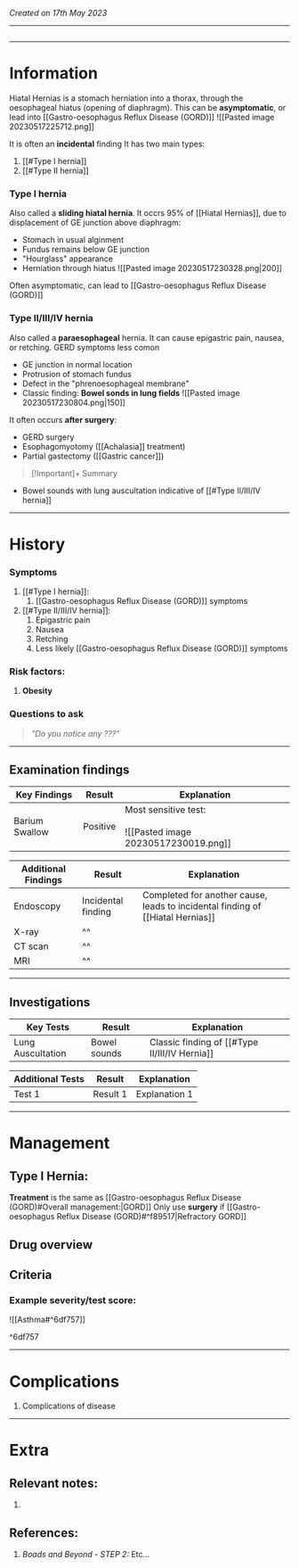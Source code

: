 *Created on 17th May 2023*

---
```toc
```
---

# Information
Hiatal Hernias is a stomach herniation into a thorax, through the oesophageal hiatus (opening of diaphragm). This can be **asymptomatic**, or lead into [[Gastro-oesophagus Reflux Disease (GORD)]] 
![[Pasted image 20230517225712.png]]

It is often an **incidental** finding
It has two main types:
1. [[#Type I hernia]]
2. [[#Type II hernia]]

### Type I hernia
Also called a **sliding hiatal hernia**. It occrs 95% of [[Hiatal Hernias]], due to displacement of GE junction above diaphragm:
- Stomach in usual alginment
- Fundus remains below GE junction
- "Hourglass" appearance
- Herniation through hiatus
![[Pasted image 20230517230328.png|200]]

Often asymptomatic, can lead to [[Gastro-oesophagus Reflux Disease (GORD)]]

### Type II/III/IV hernia
Also called a **paraesophageal** hernia. It can cause epigastric pain, nausea, or retching. GERD symptoms less comon
- GE junction in normal location
- Protrusion of stomach fundus
- Defect in the "phrenoesophageal membrane"
- Classic finding: **Bowel sonds in lung fields**
![[Pasted image 20230517230804.png|150]]

It often occurs **after surgery**:
- GERD surgery
- Esophagomyotomy ([[Achalasia]] treatment)
- Partial gastectomy ([[Gastric cancer]])


> [!Important]+ Summary
- Bowel sounds with lung auscultation indicative of [[#Type II/III/IV hernia]]

--- 
# History
### Symptoms
1. [[#Type I hernia]]:
	1. [[Gastro-oesophagus Reflux Disease (GORD)]] symptoms
2. [[#Type II/III/IV hernia]]:
	1. Epigastric pain
	2. Nausea
	3. Retching
	4. Less likely [[Gastro-oesophagus Reflux Disease (GORD)]] symptoms
### Risk factors:
1. **Obesity**

### Questions to ask
>*"Do you notice any ???"*

---

## Examination findings
| Key Findings | Result   | Explanation   |
| ------------ | -------- | ------------- |
|Barium Swallow|Positive|Most sensitive test: <br> <br>![[Pasted image 20230517230019.png]]|

| Additional Findings | Result   | Explanation   |
| ------------------- | -------- | ------------- |
|Endoscopy|Incidental finding|Completed for another cause, leads to incidental finding of [[Hiatal Hernias]]|
|X-ray|^^|  |
|CT scan|^^|  |
|MRI|^^|  |

---

## Investigations
| Key Tests                 |Result| Explanation                                                                                                                                                     |
| ------------------------- | --- | --------------------------------------------------------------------------------------------------------------------------------------------------------------- |
|Lung Auscultation|Bowel sounds|Classic finding of [[#Type II/III/IV Hernia]]|

| Additional Tests               |  Result   | Explanation                |
| ------------------------------ | --- | --------------------- |
| Test 1                            |Result 1| Explanation 1 |

---

# Management
## Type I Hernia:
**Treatment** is the same as [[Gastro-oesophagus Reflux Disease (GORD)#Overall management:|GORD]]
Only use **surgery** if [[Gastro-oesophagus Reflux Disease (GORD)#^f89517|Refractory GORD]]

## Drug overview

## Criteria
### Example severity/test score:
![[Asthma#^6df757]]

^6df757

---

# Complications
1. Complications of disease

---

# Extra
## Relevant notes:
1. 
## References:
1. *Boads and Beyond - STEP 2:* Etc...